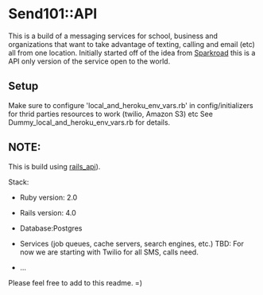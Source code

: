 # Send101::API

This is a build of a messaging services for school, business and organizations that want to take advantage of texting, calling and email (etc) all from one location. Initially started off of the idea from [Sparkroad](www.sparkroad.com) this is a API only version of the service open to the world.

## Setup
Make sure to configure 'local_and_heroku_env_vars.rb' in config/initializers for thrid parties resources to work (twilio, Amazon S3) etc
See Dummy_local_and_heroku_env_vars.rb for details.

## NOTE:
This is build using [rails_api](https://github.com/rails-api/rails-api)).

Stack:

* Ruby version: 2.0

* Rails version: 4.0

* Database:Postgres

* Services (job queues, cache servers, search engines, etc.) TBD: For now we are starting with Twilio for all SMS, calls need.
 
* ...


Please feel free to add to this readme. =)
